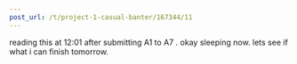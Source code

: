 ```yaml
---
post_url: /t/project-1-casual-banter/167344/11
---
```

reading this at 12:01 after submitting A1 to A7 . okay sleeping now. lets see if what i can finish tomorrow.